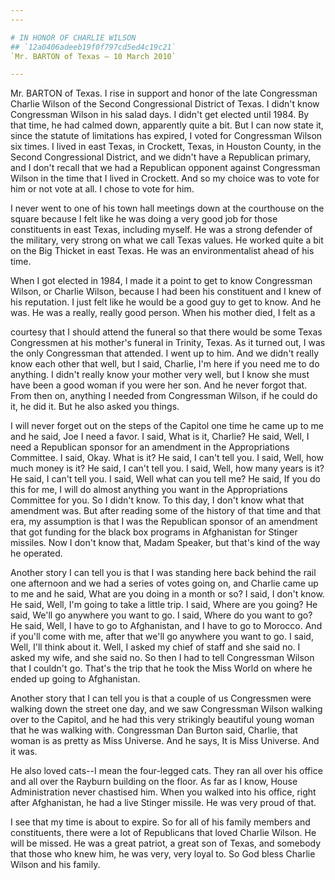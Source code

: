 ```yaml
---
---

# IN HONOR OF CHARLIE WILSON
## `12a0406adeeb19f0f797cd5ed4c19c21`
`Mr. BARTON of Texas — 10 March 2010`

---
```



Mr. BARTON of Texas. I rise in support and honor of the late 
Congressman Charlie Wilson of the Second Congressional District of 
Texas. I didn't know Congressman Wilson in his salad days. I didn't get 
elected until 1984. By that time, he had calmed down, apparently quite 
a bit. But I can now state it, since the statute of limitations has 
expired, I voted for Congressman Wilson six times. I lived in east 
Texas, in Crockett, Texas, in Houston County, in the Second 
Congressional District, and we didn't have a Republican primary, and I 
don't recall that we had a Republican opponent against Congressman 
Wilson in the time that I lived in Crockett. And so my choice was to 
vote for him or not vote at all. I chose to vote for him.

I never went to one of his town hall meetings down at the courthouse 
on the square because I felt like he was doing a very good job for 
those constituents in east Texas, including myself. He was a strong 
defender of the military, very strong on what we call Texas values. He 
worked quite a bit on the Big Thicket in east Texas. He was an 
environmentalist ahead of his time.

When I got elected in 1984, I made it a point to get to know 
Congressman Wilson, or Charlie Wilson, because I had been his 
constituent and I knew of his reputation. I just felt like he would be 
a good guy to get to know. And he was. He was a really, really good 
person. When his mother died, I felt as a


courtesy that I should attend the funeral so that there would be some 
Texas Congressmen at his mother's funeral in Trinity, Texas. As it 
turned out, I was the only Congressman that attended. I went up to him. 
And we didn't really know each other that well, but I said, Charlie, 
I'm here if you need me to do anything. I didn't really know your 
mother very well, but I know she must have been a good woman if you 
were her son. And he never forgot that. From then on, anything I needed 
from Congressman Wilson, if he could do it, he did it. But he also 
asked you things.

I will never forget out on the steps of the Capitol one time he came 
up to me and he said, Joe I need a favor. I said, What is it, Charlie? 
He said, Well, I need a Republican sponsor for an amendment in the 
Appropriations Committee. I said, Okay. What is it? He said, I can't 
tell you. I said, Well, how much money is it? He said, I can't tell 
you. I said, Well, how many years is it? He said, I can't tell you. I 
said, Well what can you tell me? He said, If you do this for me, I will 
do almost anything you want in the Appropriations Committee for you. So 
I didn't know. To this day, I don't know what that amendment was. But 
after reading some of the history of that time and that era, my 
assumption is that I was the Republican sponsor of an amendment that 
got funding for the black box programs in Afghanistan for Stinger 
missiles. Now I don't know that, Madam Speaker, but that's kind of the 
way he operated.

Another story I can tell you is that I was standing here back behind 
the rail one afternoon and we had a series of votes going on, and 
Charlie came up to me and he said, What are you doing in a month or so? 
I said, I don't know. He said, Well, I'm going to take a little trip. I 
said, Where are you going? He said, We'll go anywhere you want to go. I 
said, Where do you want to go? He said, Well, I have to go to 
Afghanistan, and I have to go to Morocco. And if you'll come with me, 
after that we'll go anywhere you want to go. I said, Well, I'll think 
about it. Well, I asked my chief of staff and she said no. I asked my 
wife, and she said no. So then I had to tell Congressman Wilson that I 
couldn't go. That's the trip that he took the Miss World on where he 
ended up going to Afghanistan.

Another story that I can tell you is that a couple of us Congressmen 
were walking down the street one day, and we saw Congressman Wilson 
walking over to the Capitol, and he had this very strikingly beautiful 
young woman that he was walking with. Congressman Dan Burton said, 
Charlie, that woman is as pretty as Miss Universe. And he says, It is 
Miss Universe. And it was.

He also loved cats--I mean the four-legged cats. They ran all over 
his office and all over the Rayburn building on the floor. As far as I 
know, House Administration never chastised him. When you walked into 
his office, right after Afghanistan, he had a live Stinger missile. He 
was very proud of that.

I see that my time is about to expire. So for all of his family 
members and constituents, there were a lot of Republicans that loved 
Charlie Wilson. He will be missed. He was a great patriot, a great son 
of Texas, and somebody that those who knew him, he was very, very loyal 
to. So God bless Charlie Wilson and his family.


